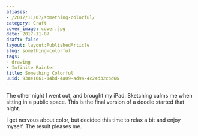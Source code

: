 ```yaml
---
aliases:
- /2017/11/07/something-colorful/
category: Craft
cover_image: cover.jpg
date: 2017-11-07
draft: false
layout: layout:PublishedArticle
slug: something-colorful
tags:
- drawing
- Infinite Painter
title: Something Colorful
uuid: 938e1061-14bd-4a09-ad94-4c24d32cbd66
---
```


The other night I went out, and brought my iPad. Sketching calms me when sitting
in a public space. This is the final version of a doodle started that night.

I get nervous about color, but decided this time to relax a bit and enjoy myself.
The result pleases me.